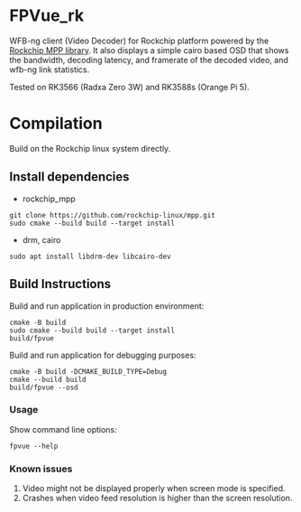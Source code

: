 # FPVue_rk

WFB-ng client (Video Decoder) for Rockchip platform powered by the [Rockchip MPP library](https://github.com/rockchip-linux/mpp).
It also displays a simple cairo based OSD that shows the bandwidth, decoding latency, and framerate of the decoded video, and wfb-ng link statistics.

Tested on RK3566 (Radxa Zero 3W) and RK3588s (Orange Pi 5).

# Compilation

Build on the Rockchip linux system directly.

## Install dependencies

- rockchip_mpp

```
git clone https://github.com/rockchip-linux/mpp.git
sudo cmake --build build --target install
```

- drm, cairo

```
sudo apt install libdrm-dev libcairo-dev
```

## Build Instructions

Build and run application in production environment:

```
cmake -B build
sudo cmake --build build --target install
build/fpvue
```

Build and run application for debugging purposes:

```
cmake -B build -DCMAKE_BUILD_TYPE=Debug
cmake --build build
build/fpvue --osd
```

### Usage

Show command line options:
```
fpvue --help
```

### Known issues

1. Video might not be displayed properly when screen mode is specified.
1. Crashes when video feed resolution is higher than the screen resolution.
